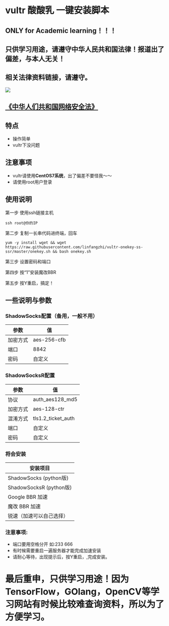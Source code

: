 # vultr 酸酸乳 一键安装脚本
## ONLY for Academic learning！！！
## 只供学习用途，请遵守中华人民共和国法律！报道出了偏差，与本人无关！
## 相关法律资料链接，请遵守。
![](https://gss1.bdstatic.com/-vo3dSag_xI4khGkpoWK1HF6hhy/baike/crop%3D0%2C92%2C800%2C528%3Bc0%3Dbaike92%2C5%2C5%2C92%2C30/sign=68cbbe45b8fb43160e50203a1d946a1a/f7246b600c338744be5ef1f25b0fd9f9d62aa0a1.jpg)

## [《中华人们共和国网络安全法》](http://www.law-lib.com/law/law_view.asp?id=547569)

## 特点
* 操作简单
* vultr下没问题
## 注意事项
* vultr请使用**CentOS7系统**，出了偏差不要怪我～～
* 请使用root用户登录
## 使用说明

第一步 使用ssh链接主机

`ssh root@你的IP`

第二步 复制一长串代码进终端，回车

`yum -y install wget && wget https://raw.githubusercontent.com/linfangzhi/vultr-onekey-ss-ssr/master/onekey.sh && bash onekey.sh`

第三步 设置密码和端口

第四步 按“1”安装魔改BBR

第五步 按Y重启，搞定！

## 一些说明与参数

### ShadowSocks配置（备用，一般不用）
参数|值
------|-------
加密方式|aes-256-cfb
端口|8842
密码|自定义
### ShadowSocksR配置
参数|值
------|-------
协议|auth_aes128_md5
加密方式|aes-128-ctr
混淆方式|tls1.2_ticket_auth
端口|自定义
密码|自定义
### 将会安装
|安装项目|
|-----|
|ShadowSocks   (python版)|
|ShadowSocksR  (python版)|
|Google BBR 加速|
|魔改 BBR 加速|
|锐速（加速可以自己选择）|


### 注意事项:
* 端口要用空格分开  如:233 666
* 有时候需要重启一遍服务器才能完成加速安装
* 请耐心等待，出现提示后，按Y重启，,完成安装。
# 最后重申，只供学习用途！因为TensorFlow，GOlang，OpenCV等学习网站有时候比较难查询资料，所以为了方便学习。
